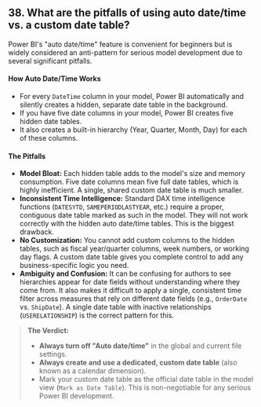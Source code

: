 ## 38. What are the pitfalls of using **auto date/time** vs. a custom date table?

Power BI's "auto date/time" feature is convenient for beginners but is widely considered an anti-pattern for serious model development due to several significant pitfalls.

#### How Auto Date/Time Works
*   For every `DateTime` column in your model, Power BI automatically and silently creates a hidden, separate date table in the background.
*   If you have five date columns in your model, Power BI creates five hidden date tables.
*   It also creates a built-in hierarchy (Year, Quarter, Month, Day) for each of these columns.

#### The Pitfalls
*   **Model Bloat:** Each hidden table adds to the model's size and memory consumption. Five date columns mean five full date tables, which is highly inefficient. A single, shared custom date table is much smaller.
*   **Inconsistent Time Intelligence:** Standard DAX time intelligence functions (`DATESYTD`, `SAMEPERIODLASTYEAR`, etc.) require a proper, contiguous date table marked as such in the model. They will not work correctly with the hidden auto date/time tables. This is the biggest drawback.
*   **No Customization:** You cannot add custom columns to the hidden tables, such as fiscal year/quarter columns, week numbers, or working day flags. A custom date table gives you complete control to add any business-specific logic you need.
*   **Ambiguity and Confusion:** It can be confusing for authors to see hierarchies appear for date fields without understanding where they come from. It also makes it difficult to apply a single, consistent time filter across measures that rely on different date fields (e.g., `OrderDate` vs. `ShipDate`). A single date table with inactive relationships (`USERELATIONSHIP`) is the correct pattern for this.

> **The Verdict:**
> * **Always turn off "Auto date/time"** in the global and current file settings.
> * **Always create and use a dedicated, custom date table** (also known as a calendar dimension).
> * Mark your custom date table as the official date table in the model view (`Mark as Date Table`). This is non-negotiable for any serious Power BI development.
